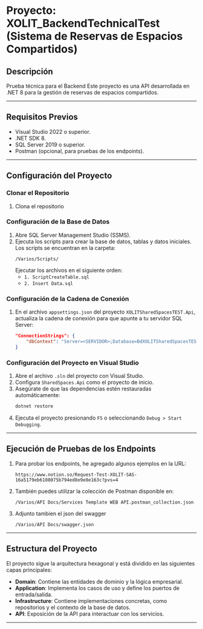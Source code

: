 # Proyecto: XOLIT_BackendTechnicalTest (Sistema de Reservas de Espacios Compartidos)

## Descripción
Prueba técnica para el Backend
Este proyecto es una API desarrollada en .NET 8 para la gestión de reservas de espacios compartidos.

---

## Requisitos Previos
- Visual Studio 2022 o superior.
- .NET SDK 8.
- SQL Server 2019 o superior.
- Postman (opcional, para pruebas de los endpoints).

---

## Configuración del Proyecto

### Clonar el Repositorio
1. Clona el repositorio

### Configuración de la Base de Datos
1. Abre SQL Server Management Studio (SSMS).
2. Ejecuta los scripts para crear la base de datos, tablas y datos iniciales. Los scripts se encuentran en la carpeta:
   ```
   /Varios/Scripts/
   ```
   Ejecutar los archivos en el siguiente orden:
   - `1. ScriptCreateTable.sql`
   - `2. Insert Data.sql`

### Configuración de la Cadena de Conexión
1. En el archivo `appsettings.json` del proyecto `XOLITSharedSpacesTEST.Api`, actualiza la cadena de conexión para que apunte a tu servidor SQL Server:
   ```json
   "ConnectionStrings": {
       "dbContext": "Server=<SERVIDOR>;Database=BdXOLITSharedSpacesTEST;Trusted_Connection=True;"
   }
   ```

### Configuración del Proyecto en Visual Studio
1. Abre el archivo `.sln` del proyecto con Visual Studio.
2. Configura `SharedSpaces.Api` como el proyecto de inicio.
3. Asegúrate de que las dependencias estén restauradas automáticamente:
   ```bash
   dotnet restore
   ```
4. Ejecuta el proyecto presionando `F5` o seleccionando `Debug > Start Debugging`.

---

## Ejecución de Pruebas de los Endpoints
1. Para probar los endpoints, he agregado algunos ejemplos en la URL:
   ```
   https://www.notion.so/Request-Test-XOLIT-SAS-16a5179eb6108075b794ed8e9e8e163c?pvs=4
   ```   

2. También puedes utilizar la colección de Postman disponible en:
   ```
   /Varios/API Docs/Services Template WEB API.postman_collection.json
   ```   

3. Adjunto tambien el json del swagger
   ```
   /Varios/API Docs/swagger.json
   ```
---

## Estructura del Proyecto
El proyecto sigue la arquitectura hexagonal y está dividido en las siguientes capas principales:
- **Domain**: Contiene las entidades de dominio y la lógica empresarial.
- **Application**: Implementa los casos de uso y define los puertos de entrada/salida.
- **Infrastructure**: Contiene implementaciones concretas, como repositorios y el contexto de la base de datos.
- **API**: Exposición de la API para interactuar con los servicios.

---